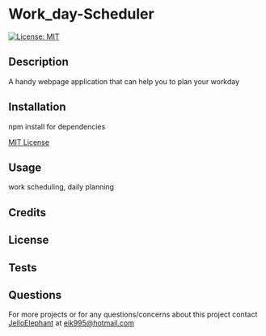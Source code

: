 # Work_day-Scheduler
[![License: MIT](https://img.shields.io/badge/License-MIT-yellow.svg)](https://opensource.org/licenses/MIT)
## Description
A handy webpage application that can help you to plan your workday


## Installation
npm install for dependencies

[MIT License](https://choosealicense.com/licenses/mit/)

## Usage
work scheduling, daily planning

## Credits


## License


## Tests


## Questions
For more projects or for any questions/concerns about this project contact [JelloElephant](https://github.com/JelloElephant) at [eik995@hotmail.com](eik995@hotmail.com)

